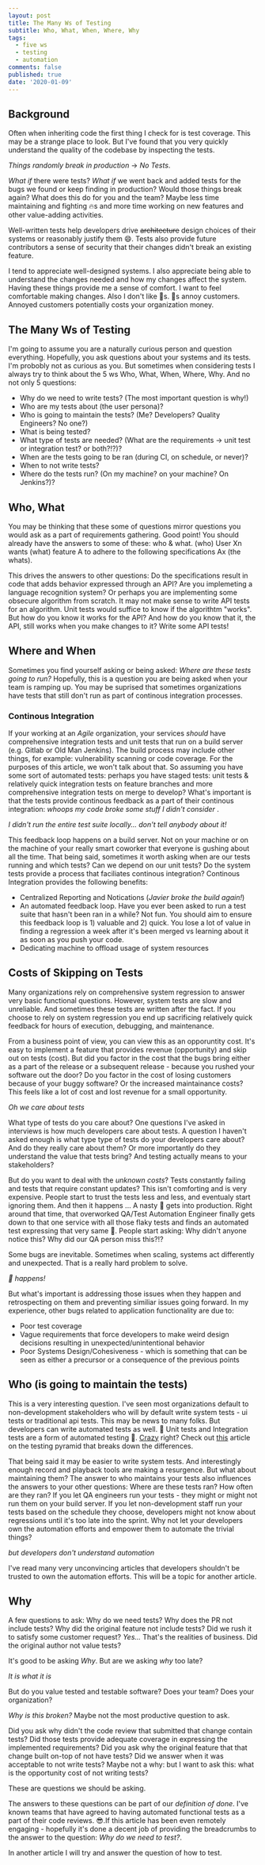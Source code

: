 ```yaml
---
layout: post
title: The Many Ws of Testing
subtitle: Who, What, When, Where, Why
tags:
  - five ws
  - testing
  - automation
comments: false
published: true
date: '2020-01-09'
---
```


## Background

Often when inheriting code the first thing I check for is test coverage. This may be a strange place to look. But I've found that you very quickly understand the quality of the codebase by inspecting the tests. 

_Things randomly break in production_ -> _No Tests_. 

_What if_ there were tests? _What if_ we went back and added tests for the bugs we found or keep finding in production? Would those things break again? What does this do for you and the team? Maybe less time maintaining and fighting 🔥s and more time working on new features and other value-adding activities.

Well-written tests help developers drive ~~architecture~~ design choices of their systems or reasonably justify them 😄. Tests also provide future contributors a sense of security that their changes didn't break an existing feature. 

I tend to appreciate well-designed systems. I also appreciate being able to understand the changes needed and how my changes affect the system. Having these things provide me a sense of comfort. I want to feel comfortable making changes. Also I don't like 🐛s. 🐛s annoy customers. Annoyed customers potentially costs your organization money.

## The Many Ws of Testing

I'm going to assume you are a naturally curious person and question everything. Hopefully, you ask questions about your systems and its tests. I'm probobly not as curious as you. But sometimes when considering tests I always try to think about the 5 ws Who, What, When, Where, Why. And no not only 5 questions:

* Why do we need to write tests? (The most important question is why!)
* Who are my tests about (the user persona)?
* Who is going to maintain the tests? (Me? Developers? Quality Engineers? No one?)
* What is being tested?
* What type of tests are needed? (What are the requirements -> unit test or integration test? or both?!?)?
* When are the tests going to be ran (during CI, on schedule, or never)?
* When to not write tests?
* Where do the tests run?  (On my machine? on your machine? On Jenkins?)?
 
## Who, What
You may be thinking that these some of questions mirror questions you would ask as a part of requirements gathering. Good point! You should already have the answers to some of these: who & what. (who) User Xn wants (what) feature A to adhere to the following specifications Ax (the whats). 

This drives the answers to other questions: Do the specifications result in code that adds behavior expressed through an API? Are you implemeting a language recognition system? Or perhaps you are implementing some obsecure algorithm from scratch. It may not make sense to write API tests for an algorithm. Unit tests would suffice to know if the algorithtm "works". But how do you know it works for the API? And how do you know that it, the API, still works when you make changes to it? Write some API tests! 

## Where and When
Sometimes you find yourself asking or being asked: _Where are these tests going to run?_ Hopefully, this is a question you are being asked when your team is ramping up. You may be suprised that sometimes organizations have tests that still don't run as part of continous integration processes.

### Continous Integration
If your working at an _Agile_ organization, your services _should_ have comprehensive integration tests and unit tests that run on a build server (e.g. Gitlab or Old Man Jenkins). The build process may include other things, for example: vulnerability scanning or code coverage. For the purposes of this article, we won't talk about that. So assuming you have some sort of automated tests: perhaps you have staged tests: unit tests & relatively quick integration tests on feature branches and more comprehensive integration tests on merge to develop? What's important is that the tests provide continous feedback as a part of their continous integration: _whoops my code broke some stuff I didn't consider_ .

_I didn't run the entire test suite locally... don't tell anybody about it!_

This feedback loop happens on a build server. Not on your machine or on the machine of your really smart coworker that everyone is gushing about all the time. That being said, sometimes it worth asking when are our tests running and which tests? Can we depend on our unit tests? Do the system tests provide a process that faciliates continous integration? Continous Integration provides the following benefits:

* Centralized Reporting and Notications (_Javier broke the build again!_)
* An automated feedback loop. Have you ever been asked to run a test suite that hasn't been ran in a while? Not fun. You should aim to ensure this feedback loop is 1) valuable and 2) quick. You lose a lot of value in finding a regression a week after it's been merged vs learning about it as soon as you push your code. 
* Dedicating machine to offload usage of system resources 

## Costs of Skipping on Tests
Many organizations rely on comprehensive system regression to answer very basic functional questions. However, system tests are slow and unreliable. And sometimes these tests are written after the fact. If you choose to rely on system regression you end up sacrificing relatively quick feedback for hours of execution, debugging, and maintenance. 

From a business point of view, you can view this as an opporuntity cost. It's easy to implement a feature that provides revenue (opportunity) and skip out on tests (cost). But did you factor in the cost that the bugs bring either as a part of the release or a subsequent release - because you rushed your software out the door?  Do you factor in the cost of losing customers because of your buggy software? Or the increased maintainance costs? This feels like a lot of cost and lost revenue for a small opportunity.

_Oh we care about tests_

What type of tests do you care about? One questions I've asked in interviews is how much developers care about tests. A question I haven't asked enough is what type type of tests do your developers care about? And do they really care about them? Or more importantly do they understand the value that tests bring? And testing actually means to your stakeholders?

But do you want to deal with the _unknown costs_? Tests constantly failing and tests that require constant updates? This isn't comforting and is very expensive. People start to trust the tests less  and less, and eventualy start ignoring them. And then it happens ... A nasty 🐛 gets into production. Right around that time, that overworked QA/Test Automation Engineer finally gets down to that one service with all those flaky tests and finds an automated test expressing that very same 🐛. People start asking: Why didn't anyone notice this? Why did our QA person miss this?!? 

Some bugs are inevitable. Sometimes when scaling, systems act differently and unexpected. That is a really hard problem to solve. 

_💩 happens!_

But what's important is addressing those issues when they happen and retrospecting on them and preventing similiar issues going forward. In my experience, other bugs related to application functionality are due to: 

* Poor test coverage
* Vague requirements that force developers to make weird design decisions resulting in unexpected/unintentional behavior
* Poor Systems Design/Cohesiveness - which is something that can be seen as either a precursor or a consequence of the previous points

## Who (is going to maintain the tests)

This is a very interesting question. I've seen most organizations default to non-development stakeholders who will by default write system tests - ui tests or traditional api tests. This may be news to many folks. But developers can write automated tests as well. 🤯 Unit tests and Integration tests are a form of automated testing 🤯. [Crazy](https://giphy.com/explore/mind-blown) right? Check out [this](https://nycjv321.github.io/2020-01-07-testing-pyramid-services-pt1/) article on the testing pyramid that breaks down the differences. 

That being said it may be easier to write system tests. And interestingly enough record and playback tools are making a resurgence. But what about maintaining them? The answer to who maintains your tests also influences the answers to your other questions: Where are these tests ran? How often are they ran? If you let QA engineers run your tests - they might or might not run them on your build server. If you let non-development staff run your tests based on the schedule they choose, developers might not know about regressions until it's too late into the sprint. Why not let your developers own the automation efforts and empower them to automate the trivial things? 

_but developers don't understand automation_ 

I've read many very unconvincing articles that developers shouldn't be trusted to own the automation efforts. This will be a topic for another article. 


## Why

A few questions to ask:
Why do we need tests?
Why does the PR not include tests?
Why did the original feature not include tests? Did we rush it to satisfy some customer request? _Yes..._ That's the realities of business. Did the original author not value tests? 

It's good to be asking _Why_. But are we asking _why_ too late? 

_It is what it is_ 

But do you value tested and testable software? Does your team? Does your organization?

_Why is this broken?_ Maybe not the most productive question to ask.

Did you ask why didn't the code review that submitted that change contain tests? Did those tests provide adequate coverage in expressing the implemented requirements? Did you ask why the original feature that that change built on-top of not have tests? Did we answer when it was acceptable to not write tests? Maybe not a why: but I want to ask this: what is the opportunity cost of not writing tests? 

These are questions we should be asking. 

The answers to these questions can be part of our _definition of done_. I've known teams that have agreed to having automated functional tests as a part of their code reviews. 😎.If this article has been even remotely engaging - hopefully it's done a decent job of providing the breadcrumbs to the answer to the question: _Why do we need to test?_. 

In another article I will try and answer the question of how to test.
